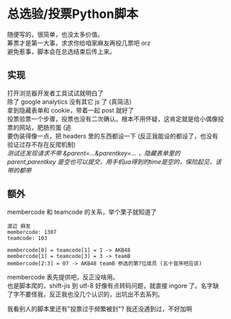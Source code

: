 # 总选验/投票Python脚本  
随便写的，很简单，也没太多价值。  
筹票才是第一大事，求求你给咱家麻友再投几票吧 orz  
避免惹事，脚本会在总选结束后传上来。  

## 实现  
打开浏览器开发者工具试试就明白了  
除了 google analytics 没有其它 js 了 (真简洁)  
拿到隐藏表单和 cookie，带着一起 post 就好了  
投票验票一个步骤，投票也没有二次确认。根本不用怀疑，这肯定就是给小偶像投票的网站，肥肠煎蛋 (逃  
要伪装得像一点，把 headers 里的东西都设一下 (反正我能设的都设了，也没有验证过存不存在反爬机制)  
*测试还发现请求不带 &parent=...&parentkey=... ，隐藏表单里的 parent,parentkey 是空也可以提交，用手机ua得到的time是空的，保险起见，该带的都带*  

## 额外  
membercode 和 teamcode 的关系，举个栗子就知道了  
```
渡辺 麻友
membercode: 1307
teamcode: 103

membercode[0] = teamcode[1] = 1 -> AKB48
membercode[1] = teamcode[3] = 3 -> teamB
membercode[2:3] = 07 -> AKB48 teamB 参选的第7位成员 (五十音序吧应该) 
```
membercode 表先提供吧，反正没啥用。  
也是脚本爬的，shift-jis 到 utf-8 好像有点转码问题，就直接 ingore 了。名字缺了字不要怪我，反正我也没几个认识的，出坑出不去系列。  
  
我看别人的脚本里还有"投票过于频繁被封"? 我还没遇到过，不好加啊  